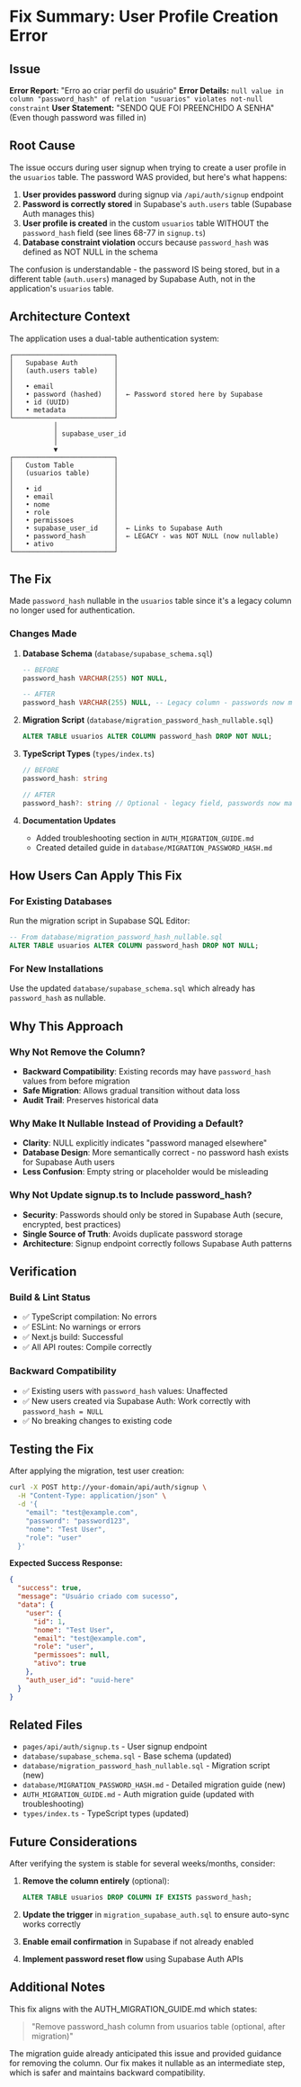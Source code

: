 # Fix Summary: User Profile Creation Error

## Issue
**Error Report:** "Erro ao criar perfil do usuário"
**Error Details:** `null value in column "password_hash" of relation "usuarios" violates not-null constraint`
**User Statement:** "SENDO QUE FOI PREENCHIDO A SENHA" (Even though password was filled in)

## Root Cause

The issue occurs during user signup when trying to create a user profile in the `usuarios` table. The password WAS provided, but here's what happens:

1. **User provides password** during signup via `/api/auth/signup` endpoint
2. **Password is correctly stored** in Supabase's `auth.users` table (Supabase Auth manages this)
3. **User profile is created** in the custom `usuarios` table WITHOUT the `password_hash` field (see lines 68-77 in `signup.ts`)
4. **Database constraint violation** occurs because `password_hash` was defined as NOT NULL in the schema

The confusion is understandable - the password IS being stored, but in a different table (`auth.users`) managed by Supabase Auth, not in the application's `usuarios` table.

## Architecture Context

The application uses a dual-table authentication system:

```
┌─────────────────────────┐
│   Supabase Auth         │
│   (auth.users table)    │
│                         │
│   • email               │
│   • password (hashed)   │  ← Password stored here by Supabase
│   • id (UUID)           │
│   • metadata            │
└─────────────────────────┘
           │
           │ supabase_user_id
           │
           ▼
┌─────────────────────────┐
│   Custom Table          │
│   (usuarios table)      │
│                         │
│   • id                  │
│   • email               │
│   • nome                │
│   • role                │
│   • permissoes          │
│   • supabase_user_id    │  ← Links to Supabase Auth
│   • password_hash       │  ← LEGACY - was NOT NULL (now nullable)
│   • ativo               │
└─────────────────────────┘
```

## The Fix

Made `password_hash` nullable in the `usuarios` table since it's a legacy column no longer used for authentication.

### Changes Made

1. **Database Schema** (`database/supabase_schema.sql`)
   ```sql
   -- BEFORE
   password_hash VARCHAR(255) NOT NULL,
   
   -- AFTER
   password_hash VARCHAR(255) NULL, -- Legacy column - passwords now managed by Supabase Auth
   ```

2. **Migration Script** (`database/migration_password_hash_nullable.sql`)
   ```sql
   ALTER TABLE usuarios ALTER COLUMN password_hash DROP NOT NULL;
   ```

3. **TypeScript Types** (`types/index.ts`)
   ```typescript
   // BEFORE
   password_hash: string
   
   // AFTER
   password_hash?: string // Optional - legacy field, passwords now managed by Supabase Auth
   ```

4. **Documentation Updates**
   - Added troubleshooting section in `AUTH_MIGRATION_GUIDE.md`
   - Created detailed guide in `database/MIGRATION_PASSWORD_HASH.md`

## How Users Can Apply This Fix

### For Existing Databases

Run the migration script in Supabase SQL Editor:

```sql
-- From database/migration_password_hash_nullable.sql
ALTER TABLE usuarios ALTER COLUMN password_hash DROP NOT NULL;
```

### For New Installations

Use the updated `database/supabase_schema.sql` which already has `password_hash` as nullable.

## Why This Approach

### Why Not Remove the Column?
- **Backward Compatibility**: Existing records may have `password_hash` values from before migration
- **Safe Migration**: Allows gradual transition without data loss
- **Audit Trail**: Preserves historical data

### Why Make It Nullable Instead of Providing a Default?
- **Clarity**: NULL explicitly indicates "password managed elsewhere"
- **Database Design**: More semantically correct - no password hash exists for Supabase Auth users
- **Less Confusion**: Empty string or placeholder would be misleading

### Why Not Update signup.ts to Include password_hash?
- **Security**: Passwords should only be stored in Supabase Auth (secure, encrypted, best practices)
- **Single Source of Truth**: Avoids duplicate password storage
- **Architecture**: Signup endpoint correctly follows Supabase Auth patterns

## Verification

### Build & Lint Status
- ✅ TypeScript compilation: No errors
- ✅ ESLint: No warnings or errors
- ✅ Next.js build: Successful
- ✅ All API routes: Compile correctly

### Backward Compatibility
- ✅ Existing users with `password_hash` values: Unaffected
- ✅ New users created via Supabase Auth: Work correctly with `password_hash = NULL`
- ✅ No breaking changes to existing code

## Testing the Fix

After applying the migration, test user creation:

```bash
curl -X POST http://your-domain/api/auth/signup \
  -H "Content-Type: application/json" \
  -d '{
    "email": "test@example.com",
    "password": "password123",
    "nome": "Test User",
    "role": "user"
  }'
```

**Expected Success Response:**
```json
{
  "success": true,
  "message": "Usuário criado com sucesso",
  "data": {
    "user": {
      "id": 1,
      "nome": "Test User",
      "email": "test@example.com",
      "role": "user",
      "permissoes": null,
      "ativo": true
    },
    "auth_user_id": "uuid-here"
  }
}
```

## Related Files

- `pages/api/auth/signup.ts` - User signup endpoint
- `database/supabase_schema.sql` - Base schema (updated)
- `database/migration_password_hash_nullable.sql` - Migration script (new)
- `database/MIGRATION_PASSWORD_HASH.md` - Detailed migration guide (new)
- `AUTH_MIGRATION_GUIDE.md` - Auth migration guide (updated with troubleshooting)
- `types/index.ts` - TypeScript types (updated)

## Future Considerations

After verifying the system is stable for several weeks/months, consider:

1. **Remove the column entirely** (optional):
   ```sql
   ALTER TABLE usuarios DROP COLUMN IF EXISTS password_hash;
   ```

2. **Update the trigger** in `migration_supabase_auth.sql` to ensure auto-sync works correctly

3. **Enable email confirmation** in Supabase if not already enabled

4. **Implement password reset flow** using Supabase Auth APIs

## Additional Notes

This fix aligns with the AUTH_MIGRATION_GUIDE.md which states:
> "Remove password_hash column from usuarios table (optional, after migration)"

The migration guide already anticipated this issue and provided guidance for removing the column. Our fix makes it nullable as an intermediate step, which is safer and maintains backward compatibility.
